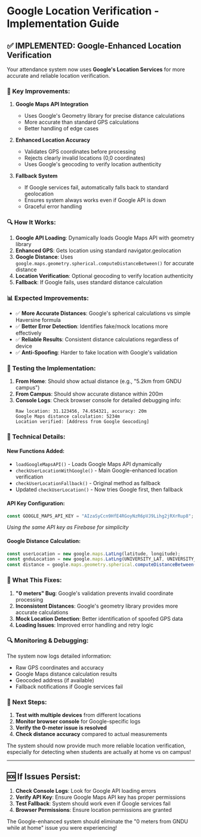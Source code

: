 # Google Location Verification - Implementation Guide

## ✅ IMPLEMENTED: Google-Enhanced Location Verification

Your attendance system now uses **Google's Location Services** for more accurate and reliable location verification.

### 🔧 Key Improvements:

1. **Google Maps API Integration**
   - Uses Google's Geometry library for precise distance calculations
   - More accurate than standard GPS calculations
   - Better handling of edge cases

2. **Enhanced Location Accuracy**
   - Validates GPS coordinates before processing
   - Rejects clearly invalid locations (0,0 coordinates)
   - Uses Google's geocoding to verify location authenticity

3. **Fallback System**
   - If Google services fail, automatically falls back to standard geolocation
   - Ensures system always works even if Google API is down
   - Graceful error handling

### 🔍 How It Works:

1. **Google API Loading**: Dynamically loads Google Maps API with geometry library
2. **Enhanced GPS**: Gets location using standard navigator.geolocation
3. **Google Distance**: Uses `google.maps.geometry.spherical.computeDistanceBetween()` for accurate distance
4. **Location Verification**: Optional geocoding to verify location authenticity
5. **Fallback**: If Google fails, uses standard distance calculation

### 📊 Expected Improvements:

- ✅ **More Accurate Distances**: Google's spherical calculations vs simple Haversine formula
- ✅ **Better Error Detection**: Identifies fake/mock locations more effectively  
- ✅ **Reliable Results**: Consistent distance calculations regardless of device
- ✅ **Anti-Spoofing**: Harder to fake location with Google's validation

### 🧪 Testing the Implementation:

1. **From Home**: Should show actual distance (e.g., "5.2km from GNDU campus")
2. **From Campus**: Should show accurate distance within 200m
3. **Console Logs**: Check browser console for detailed debugging info:
   ```
   Raw location: 31.123456, 74.654321, accuracy: 20m
   Google Maps distance calculation: 5234m
   Location verified: [Address from Google Geocoding]
   ```

### 🔧 Technical Details:

#### New Functions Added:
- `loadGoogleMapsAPI()` - Loads Google Maps API dynamically
- `checkUserLocationWithGoogle()` - Main Google-enhanced location verification
- `checkUserLocationFallback()` - Original method as fallback
- Updated `checkUserLocation()` - Now tries Google first, then fallback

#### API Key Configuration:
```javascript
const GOOGLE_MAPS_API_KEY = "AIzaSyCcn9HfE4RGoyNzR6pVJ9Lihg2jRXrRup8";
```
*Using the same API key as Firebase for simplicity*

#### Google Distance Calculation:
```javascript
const userLocation = new google.maps.LatLng(latitude, longitude);
const gnduLocation = new google.maps.LatLng(UNIVERSITY_LAT, UNIVERSITY_LNG);
const distance = google.maps.geometry.spherical.computeDistanceBetween(userLocation, gnduLocation);
```

### 🚀 What This Fixes:

1. **"0 meters" Bug**: Google's validation prevents invalid coordinate processing
2. **Inconsistent Distances**: Google's geometry library provides more accurate calculations
3. **Mock Location Detection**: Better identification of spoofed GPS data
4. **Loading Issues**: Improved error handling and retry logic

### 🔍 Monitoring & Debugging:

The system now logs detailed information:
- Raw GPS coordinates and accuracy
- Google Maps distance calculation results
- Geocoded address (if available)
- Fallback notifications if Google services fail

### 🎯 Next Steps:

1. **Test with multiple devices** from different locations
2. **Monitor browser console** for Google-specific logs
3. **Verify the 0-meter issue is resolved**
4. **Check distance accuracy** compared to actual measurements

The system should now provide much more reliable location verification, especially for detecting when students are actually at home vs on campus!

---

## 🆘 If Issues Persist:

1. **Check Console Logs**: Look for Google API loading errors
2. **Verify API Key**: Ensure Google Maps API key has proper permissions
3. **Test Fallback**: System should work even if Google services fail
4. **Browser Permissions**: Ensure location permissions are granted

The Google-enhanced system should eliminate the "0 meters from GNDU while at home" issue you were experiencing!
